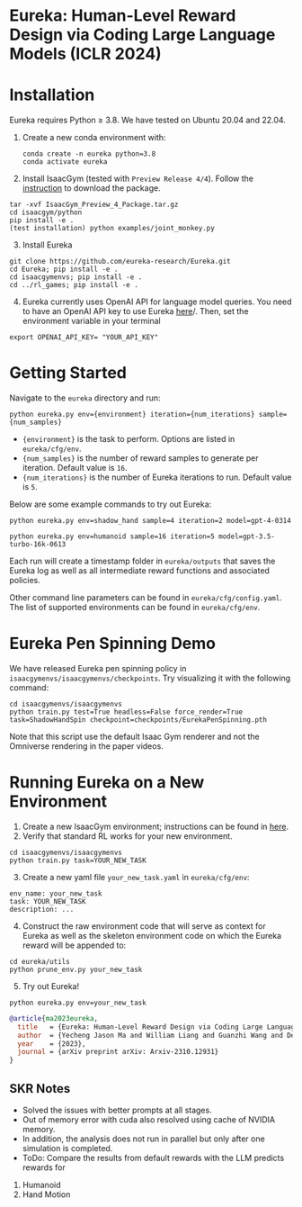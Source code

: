 # Eureka: Human-Level Reward Design via Coding Large Language Models (ICLR 2024)

<div align="center">



</div>

# Installation
Eureka requires Python ≥ 3.8. We have tested on Ubuntu 20.04 and 22.04.

1. Create a new conda environment with:
    ```
    conda create -n eureka python=3.8
    conda activate eureka
    ```

2. Install IsaacGym (tested with `Preview Release 4/4`). Follow the [instruction](https://developer.nvidia.com/isaac-gym) to download the package.
```	
tar -xvf IsaacGym_Preview_4_Package.tar.gz
cd isaacgym/python
pip install -e .
(test installation) python examples/joint_monkey.py
```

3. Install Eureka
```
git clone https://github.com/eureka-research/Eureka.git
cd Eureka; pip install -e .
cd isaacgymenvs; pip install -e .
cd ../rl_games; pip install -e .
```

4. Eureka currently uses OpenAI API for language model queries. You need to have an OpenAI API key to use Eureka [here](https://platform.openai.com/account/api-keys)/. Then, set the environment variable in your terminal
```
export OPENAI_API_KEY= "YOUR_API_KEY"
```

# Getting Started

Navigate to the `eureka` directory and run:
```
python eureka.py env={environment} iteration={num_iterations} sample={num_samples}
```
- `{environment}` is the task to perform. Options are listed in `eureka/cfg/env`.
- `{num_samples}` is the number of reward samples to generate per iteration. Default value is `16`.
- `{num_iterations}` is the number of Eureka iterations to run. Default value is `5`.


Below are some example commands to try out Eureka:
```
python eureka.py env=shadow_hand sample=4 iteration=2 model=gpt-4-0314
```
```
python eureka.py env=humanoid sample=16 iteration=5 model=gpt-3.5-turbo-16k-0613
```
Each run will create a timestamp folder in `eureka/outputs` that saves the Eureka log as well as all intermediate reward functions and associated policies.

Other command line parameters can be found in `eureka/cfg/config.yaml`. The list of supported environments can be found in `eureka/cfg/env`.

# Eureka Pen Spinning Demo
We have released Eureka pen spinning policy in `isaacgymenvs/isaacgymenvs/checkpoints`. Try visualizing it with the following command:
```
cd isaacgymenvs/isaacgymenvs
python train.py test=True headless=False force_render=True task=ShadowHandSpin checkpoint=checkpoints/EurekaPenSpinning.pth
```
Note that this script use the default Isaac Gym renderer and not the Omniverse rendering in the paper videos.

# Running Eureka on a New Environment
1. Create a new IsaacGym environment; instructions can be found in [here](isaacgymenvs/docs/framework.md).
2. Verify that standard RL works for your new environment.
```
cd isaacgymenvs/isaacgymenvs
python train.py task=YOUR_NEW_TASK
```
3. Create a new yaml file `your_new_task.yaml` in `eureka/cfg/env`:
```
env_name: your_new_task
task: YOUR_NEW_TASK 
description: ...
```
4. Construct the raw environment code that will serve as context for Eureka as well as the skeleton environment code on which the Eureka reward will be appended to:
```
cd eureka/utils
python prune_env.py your_new_task
```

5. Try out Eureka!
```
python eureka.py env=your_new_task
```


```bibtex
@article{ma2023eureka,
  title   = {Eureka: Human-Level Reward Design via Coding Large Language Models},
  author  = {Yecheng Jason Ma and William Liang and Guanzhi Wang and De-An Huang and Osbert Bastani and Dinesh Jayaraman and Yuke Zhu and Linxi Fan and Anima Anandkumar},
  year    = {2023},
  journal = {arXiv preprint arXiv: Arxiv-2310.12931}
}
```
## SKR Notes

- Solved the issues with better prompts at all stages. 
- Out of memory error with cuda also resolved using cache of NVIDIA memory. 
- In addition, the analysis does not run in parallel but only after one simulation is completed. 
- ToDo: Compare the results from default rewards with the LLM predicts rewards for 
1. Humanoid
2. Hand Motion